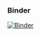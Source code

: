 ### Binder
[![Binder](https://mybinder.org/badge_logo.svg)](https://mybinder.org/v2/gh/ruizj3/ruizj3.github.io/main?labpath=Equal+Item+Substitution+Recovery)
